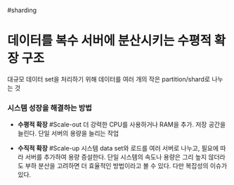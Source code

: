 #sharding
# 데이터를 복수 서버에 분산시키는 **수평적 확장** 구조
대규모 데이터 set을 처리하기 위해 데이터를 여러 개의 작은 partition/shard로 나누는 것

### 시스템 성장을 해결하는 방법

- **수평적 확장** #Scale-out
	더 강력한 CPU를 사용하거나 RAM을 추가. 저장 공간을 늘린다.
	단일 서버의 용량을 늘리는 작업
	
- **수직적 확장** #Scale-up
	 시스템 data set와 로드를 여러 서버로 나누고, 필요에 따라 서버를 추가하여 용량 증설한다.
	 단일 시스템의 속도나 용량은 그리 높지 않더라도 부하 분산을 고려하면 더 효율적인 방법이라고 볼 수 있다. 다만 복잡성의 이슈가 있다.